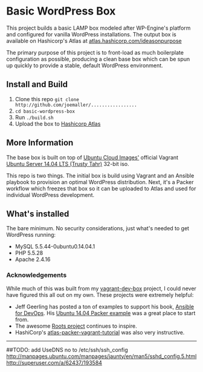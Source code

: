 
# Basic WordPress Box

This project builds a basic LAMP box modeled after WP-Engine's platform and configured for vanilla WordPress installations. The output box is available on Hashicorp's Atlas at [atlas.hashicorp.com/ideasonpurpose](https://atlas.hashicorp.com/ideasonpurpose)

The primary purpose of this project is to front-load as much boilerplate configuration as possible, producing a clean base box which can be spun up quickly to provide a stable, default WordPress environment. 


## Install and Build

1. Clone this repo `git clone http://github.com/joemaller/.................`
2. `cd basic-wordpress-box`
3. Run `./build.sh`
4. Upload the box to [Hashicorp Atlas](https://atlas.hashicorp.com/help/vagrant/boxes/create)


## More Information
The base box is built on top of [Ubuntu Cloud Images'](http://cloud-images.ubuntu.com) official Vagrant [Ubuntu Server 14.04 LTS (Trusty Tahr)](http://cloud-images.ubuntu.com/vagrant/trusty/current/) 32-bit iso. 


This repo is two things. The initial box is build using Vagrant and an Ansible playbook to provision an optimal WordPress distribution. Next, it's a Packer workflow which freezes that box so it can be uploaded to Atlas and used for individual WordPress development.

## What's installed
The bare minimum. No security considerations, just what's needed to get WordPress running:

* MySQL 5.5.44-0ubuntu0.14.04.1
* PHP 5.5.28
* Apache 2.4.16

### Acknowledgements

While much of this was built from my [vagrant-dev-box](https://github.com/joemaller/vagrant-dev-box) project, I could never have figured this all out on my own. These projects were extremely helpful:

* Jeff Geerling has posted a ton of examples to support his book, [Ansible for DevOps](https://leanpub.com/ansible-for-devops). His [Ubuntu 14.04 Packer example](https://github.com/geerlingguy/packer-ubuntu-1404) was a great place to start from.
* The awesome [Roots project](http://roots.io) continues to inspire.
* HashiCorp's [atlas-packer-vagrant-tutorial](https://github.com/hashicorp/atlas-packer-vagrant-tutorial)  was also very instructive. 


---

##TODO: 
add UseDNS no to /etc/ssh/ssh_config
http://manpages.ubuntu.com/manpages/jaunty/en/man5/sshd_config.5.html
http://superuser.com/a/62437/193584